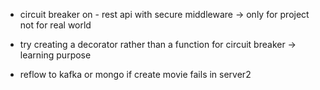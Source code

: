 - circuit breaker on - rest api with secure middleware -> only for project not for real world

- try creating a decorator rather than a function for circuit breaker -> learning purpose

- reflow to kafka or mongo if create movie fails in server2
